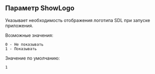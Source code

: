 ## Параметр ShowLogo ##

Указывает необходимость отображения логотипа SDL при запуске приложения.

Возможные значения:
```
0 - Не показывать
1 - Показывать
```

Значение по умолчанию:
```
1
```